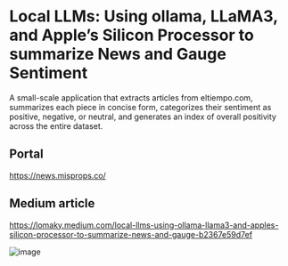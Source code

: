 # Local LLMs: Using ollama, LLaMA3, and Apple’s Silicon Processor to summarize News and Gauge Sentiment #

A small-scale application that extracts articles from eltiempo.com, summarizes each piece in concise form, categorizes their sentiment as positive, negative, or neutral, and generates an index of overall positivity across the entire dataset.

## Portal ##

https://news.misprops.co/

## Medium article ##

https://lomaky.medium.com/local-llms-using-ollama-llama3-and-apples-silicon-processor-to-summarize-news-and-gauge-b2367e59d7ef

![image](https://github.com/lomaky/news-analyser/assets/13711007/f137a3c5-8cad-4e24-a007-9481bc9aca95)
